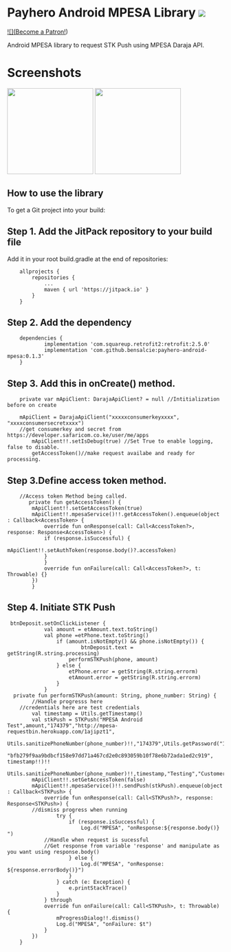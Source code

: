 # Payhero Android MPESA Library [![](https://jitpack.io/v/bensalcie/payhero-android-mpesa.svg)](https://jitpack.io/#bensalcie/payhero-android-mpesa)
[![](<a href="https://www.patreon.com/bePatron?u=34509010" data-patreon-widget-type="become-patron-button">Become a Patron!</a><script async src="https://c6.patreon.com/becomePatronButton.bundle.js"></script>)](https://jitpack.io/#bensalcie/payhero-android-mpesa)


Android MPESA library to request STK Push using MPESA Daraja API.

# Screenshots
  <p float="center">
	  <img src="https://github.com/bensalcie/payhero-android-mpesa/blob/main/screen.jpg" width="200" />
	  <img src="https://github.com/bensalcie/payhero-android-mpesa/blob/main/screentwo.jpg" width="200" /> 
  </p>

  
  
##  How to use the library
 To get a Git project into your build:

## Step 1. Add the JitPack repository to your build file

Add it in your root build.gradle at the end of repositories:
```
	allprojects {
		repositories {
			...
			maven { url 'https://jitpack.io' }
		}
	}
  ```
## Step 2. Add the dependency
```
	dependencies {
	        implementation 'com.squareup.retrofit2:retrofit:2.5.0'
	        implementation 'com.github.bensalcie:payhero-android-mpesa:0.1.3'
	}
```

## Step 3. Add this in onCreate() method.
```
    private var mApiClient: DarajaApiClient? = null //Intitialization before on create
    
    mApiClient = DarajaApiClient("xxxxxconsumerkeyxxxx", "xxxxconsumersecretxxxx")
    //get consumerkey and secret from https://developer.safaricom.co.ke/user/me/apps
        mApiClient!!.setIsDebug(true) //Set True to enable logging, false to disable.
        getAccessToken()//make request availabe and ready for processing.
```
## Step 3.Define access token method.
```
	//Access token Method being called.
	   private fun getAccessToken() {
		mApiClient!!.setGetAccessToken(true)
		mApiClient!!.mpesaService()!!.getAccessToken().enqueue(object : Callback<AccessToken> {
		    override fun onResponse(call: Call<AccessToken?>, response: Response<AccessToken>) {
			if (response.isSuccessful) {
			    mApiClient!!.setAuthToken(response.body()?.accessToken)
			}
		    }
		    override fun onFailure(call: Call<AccessToken?>, t: Throwable) {}
		})
	    }
  ```
   
## Step 4. Initiate STK Push
```
 btnDeposit.setOnClickListener {
            val amount = etAmount.text.toString()
            val phone =etPhone.text.toString()
                if (amount.isNotEmpty() && phone.isNotEmpty()) {
                        btnDeposit.text = getString(R.string.processing)
                    performSTKPush(phone, amount)
                } else {
                    etPhone.error = getString(R.string.errorm)
                    etAmount.error = getString(R.string.errorm)
                }
            }
  private fun performSTKPush(amount: String, phone_number: String) {
        //Handle progresss here
	//credentials here are test credentials
        val timestamp = Utils.getTimestamp()
        val stkPush = STKPush("MPESA Android Test",amount,"174379","http://mpesa-requestbin.herokuapp.com/1ajipzt1",
            Utils.sanitizePhoneNumber(phone_number)!!,"174379",Utils.getPassword("174379", 
	    "bfb279f9aa9bdbcf158e97dd71a467cd2e0c893059b10f78e6b72ada1ed2c919", timestamp!!)!!
            , Utils.sanitizePhoneNumber(phone_number)!!,timestamp,"Testing","CustomerPayBillOnline")
        mApiClient!!.setGetAccessToken(false)
        mApiClient!!.mpesaService()!!.sendPush(stkPush).enqueue(object : Callback<STKPush> {
            override fun onResponse(call: Call<STKPush?>, response: Response<STKPush>) {
	    //dismiss progress when running
                try {
                    if (response.isSuccessful) {
                        Log.d("MPESA", "onResponse:${response.body()} ")
			//Handle when request is sucessful
			//Get response from variable 'response' and manipulate as you want using response.body()
                    } else {
                        Log.d("MPESA", "onResponse: ${response.errorBody()}")
                    }
                } catch (e: Exception) {
                    e.printStackTrace()
                }
            } through
            override fun onFailure(call: Call<STKPush>, t: Throwable) {
                mProgressDialog!!.dismiss()
                Log.d("MPESA", "onFailure: $t")
            }
        })
    }
```

